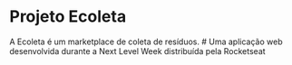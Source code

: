 # Projeto Ecoleta
A Ecoleta é um marketplace de coleta de resíduos. #
Uma aplicação web desenvolvida durante a Next Level Week distribuída pela Rocketseat
